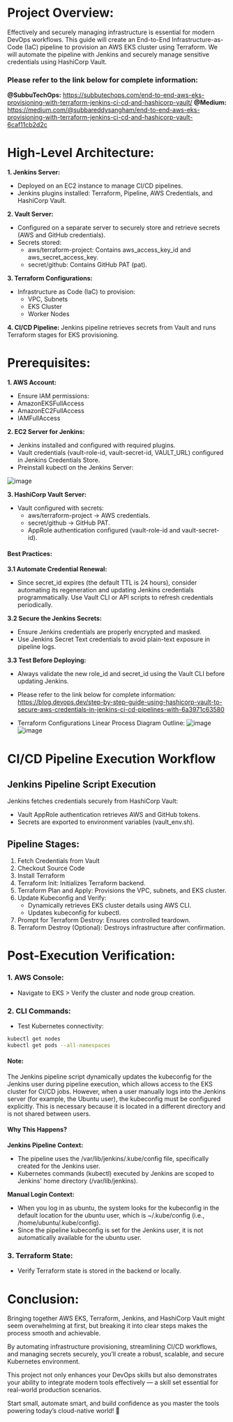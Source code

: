 # Project Overview:
Effectively and securely managing infrastructure is essential for modern DevOps workflows. This guide will create an End-to-End Infrastructure-as-Code (IaC) pipeline to provision an AWS EKS cluster using Terraform. We will automate the pipeline with Jenkins and securely manage sensitive credentials using HashiCorp Vault.
### Please refer to the link below for complete information:
**@SubbuTechOps:** https://subbutechops.com/end-to-end-aws-eks-provisioning-with-terraform-jenkins-ci-cd-and-hashicorp-vault/
**@Medium:** https://medium.com/@subbareddysangham/end-to-end-aws-eks-provisioning-with-terraform-jenkins-ci-cd-and-hashicorp-vault-6caf11cb2d2c

# High-Level Architecture:
**1. Jenkins Server:**
- Deployed on an EC2 instance to manage CI/CD pipelines.
- Jenkins plugins installed: Terraform, Pipeline, AWS Credentials, and HashiCorp Vault.

**2. Vault Server:**
- Configured on a separate server to securely store and retrieve secrets (AWS and GitHub credentials).
- Secrets stored:
  - aws/terraform-project: Contains aws_access_key_id and aws_secret_access_key.
  - secret/github: Contains GitHub PAT (pat).

**3. Terraform Configurations:**
- Infrastructure as Code (IaC) to provision:
  - VPC, Subnets
  - EKS Cluster
  - Worker Nodes

**4. CI/CD Pipeline:**
Jenkins pipeline retrieves secrets from Vault and runs Terraform stages for EKS provisioning.

# Prerequisites:
**1. AWS Account:**
  - Ensure IAM permissions:
  - AmazonEKSFullAccess
  - AmazonEC2FullAccess
  - IAMFullAccess

**2. EC2 Server for Jenkins:**
- Jenkins installed and configured with required plugins.
- Vault credentials (vault-role-id, vault-secret-id, VAULT_URL) configured in Jenkins Credentials Store.
- Preinstall kubectl on the Jenkins Server:
  
![image](https://github.com/user-attachments/assets/bc7015ed-e622-40dc-b48b-9203b5a73211)


**3. HashiCorp Vault Server:**
- Vault configured with secrets:
  - aws/terraform-project → AWS credentials.
  - secret/github → GitHub PAT.
  - AppRole authentication configured (vault-role-id and vault-secret-id).

#### Best Practices:
**3.1 Automate Credential Renewal:**
- Since secret_id expires (the default TTL is 24 hours), consider automating its regeneration and updating Jenkins credentials programmatically.
Use Vault CLI or API scripts to refresh credentials periodically.

**3.2 Secure the Jenkins Secrets:**
- Ensure Jenkins credentials are properly encrypted and masked.
- Use Jenkins Secret Text credentials to avoid plain-text exposure in pipeline logs.

**3.3 Test Before Deploying:**
- Always validate the new role_id and secret_id using the Vault CLI before updating Jenkins.
- Please refer to the link below for complete information:
  https://blog.devops.dev/step-by-step-guide-using-hashicorp-vault-to-secure-aws-credentials-in-jenkins-ci-cd-pipelines-with-6a3971c63580

- Terraform Configurations Linear Process Diagram Outline:
  ![image](https://github.com/user-attachments/assets/0a4d04f8-f62d-40a1-8e8c-9602b0f34774)
  ![image](https://github.com/user-attachments/assets/81d3632d-6df3-4949-a896-ae7dead86dec)

# CI/CD Pipeline Execution Workflow
## Jenkins Pipeline Script Execution
Jenkins fetches credentials securely from HashiCorp Vault:
  - Vault AppRole authentication retrieves AWS and GitHub tokens.
  - Secrets are exported to environment variables (vault_env.sh).
## Pipeline Stages:
1. Fetch Credentials from Vault
2. Checkout Source Code
3. Install Terraform
4. Terraform Init: Initializes Terraform backend.
5. Terraform Plan and Apply: Provisions the VPC, subnets, and EKS cluster.
6. Update Kubeconfig and Verify:
   - Dynamically retrieves EKS cluster details using AWS CLI.
   - Updates kubeconfig for kubectl.
7. Prompt for Terraform Destroy: Ensures controlled teardown.
8. Terraform Destroy (Optional): Destroys infrastructure after confirmation.

# Post-Execution Verification:
### **1. AWS Console:**
- Navigate to EKS > Verify the cluster and node group creation.
  
### **2. CLI Commands:**
- Test Kubernetes connectivity:
```bash
kubectl get nodes
kubectl get pods --all-namespaces
  ```  

#### Note:
The Jenkins pipeline script dynamically updates the kubeconfig for the Jenkins user during pipeline execution, which allows access to the EKS cluster for CI/CD jobs. However, when a user manually logs into the Jenkins server (for example, the Ubuntu user), the kubeconfig must be configured explicitly. This is necessary because it is located in a different directory and is not shared between users.

#### Why This Happens?

**Jenkins Pipeline Context:**

- The pipeline uses the /var/lib/jenkins/.kube/config file, specifically created for the Jenkins user.
- Kubernetes commands (kubectl) executed by Jenkins are scoped to Jenkins' home directory (/var/lib/jenkins).

**Manual Login Context:**
- When you log in as ubuntu, the system looks for the kubeconfig in the default location for the ubuntu user, which is ~/.kube/config (i.e., /home/ubuntu/.kube/config).
- Since the pipeline kubeconfig is set for the Jenkins user, it is not automatically available for the ubuntu user.

### **3. Terraform State:**
- Verify Terraform state is stored in the backend or locally.

# Conclusion:
Bringing together AWS EKS, Terraform, Jenkins, and HashiCorp Vault might seem overwhelming at first, but breaking it into clear steps makes the process smooth and achievable.

 By automating infrastructure provisioning, streamlining CI/CD workflows, and managing secrets securely, you’ll create a robust, scalable, and secure Kubernetes environment.

This project not only enhances your DevOps skills but also demonstrates your ability to integrate modern tools effectively — a skill set essential for real-world production scenarios.

Start small, automate smart, and build confidence as you master the tools powering today’s cloud-native world! 🚀
